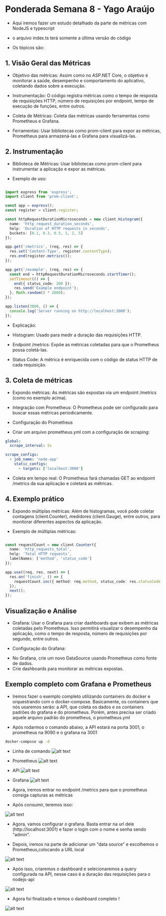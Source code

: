 # Ponderada Semana 8 - Yago Araújo

* Aqui iremos fazer um estudo detalhado da parte de métricas com NodeJS e typescript

* o arquivo index.ts terá somente a última versão do código 

* Os tópicos são:

## 1. Visão Geral das Métricas

* Objetivo das métricas: Assim como no ASP.NET Core, o objetivo é monitorar a saúde, desempenho e comportamento do aplicativo, coletando dados sobre a execução.

* Instrumentação: O código registra métricas como o tempo de resposta de requisições HTTP, número de requisições por endpoint, tempo de execução de funções, entre outros.

* Coleta de Métricas: Coleta das métricas usando ferramentas como Prometheus e Grafana.

* Ferramentas: Usar bibliotecas como prom-client para expor as métricas, Prometheus para armazená-las e Grafana para visualizá-las.

## 2. Instrumentação

* Biblioteca de Métricas: Usar bibliotecas como prom-client para instrumentar a aplicação e expor as métricas.

* Exemplo de uso:

```typescript

import express from 'express';
import client from 'prom-client';

const app = express();
const register = client.register;

const httpRequestDurationMicroseconds = new client.Histogram({
  name: 'http_request_duration_seconds',
  help: 'Duration of HTTP requests in seconds',
  buckets: [0.1, 0.3, 0.5, 1, 2, 5]
});

app.get('/metrics', (req, res) => {
  res.set('Content-Type', register.contentType);
  res.end(register.metrics());
});

app.get('/example', (req, res) => {
  const end = httpRequestDurationMicroseconds.startTimer();
  setTimeout(() => {
    end({ status_code: 200 });
    res.send('Example endpoint');
  }, Math.random() * 2000);
});

app.listen(3000, () => {
  console.log('Server running on http://localhost:3000');
});

```
* Explicação: 

- Histogram: Usado para medir a duração das requisições HTTP.

- Endpoint /metrics: Expõe as métricas coletadas para que o Prometheus possa coletá-las.

- Status Code: A métrica é enriquecida com o código de status HTTP de cada requisição.

## 3. Coleta de métricas

* Expondo métricas: As métricas são expostas via um endpoint /metrics (como no exemplo acima).

* Integração com Prometheus: O Prometheus pode ser configurado para buscar essas métricas periodicamente.

* Configuração do Prometheus

- Criar um arquivo prometheus.yml com a configuração de scraping:

```yaml
global:
  scrape_interval: 5s

scrape_configs:
  - job_name: 'node-app'
    static_configs:
      - targets: ['localhost:3000']

```

* Coleta em tempo real: O Prometheus fará chamadas GET ao endpoint /metrics da sua aplicação e coletará as métricas.

## 4. Exemplo prático 

* Expondo múltiplas métricas: Além de histogramas, você pode coletar contagens (client.Counter), medidores (client.Gauge), entre outros, para monitorar diferentes aspectos da aplicação.

* Exemplo de múltiplas métricas:

```typescript

const requestCount = new client.Counter({
  name: 'http_requests_total',
  help: 'Total HTTP requests',
  labelNames: ['method', 'status_code']
});

app.use((req, res, next) => {
  res.on('finish', () => {
    requestCount.inc({ method: req.method, status_code: res.statusCode });
  });
  next();
});

```

## Visualização e Análise

* Grafana: Usar o Grafana para criar dashboards que exibem as métricas coletadas pelo Prometheus. Isso permitirá visualizar o desempenho da aplicação, como o tempo de resposta, número de requisições por segundo, entre outros.

* Configuração do Grafana:

- No Grafana, crie um novo DataSource usando Prometheus como fonte de dados.
- Crie dashboards para monitorar as métricas expostas.

## Exemplo completo com Grafana e Prometheus

* Iremos fazer o exemplo completo utilizando containers do docker e orquestrando com o docker-compose. Basicamente, os containers que nós usaremos serão: a API, que coleta os dados e os containers padrões do grafana e do prometheus. Porém, antes precisa ser criado aquele arquivo padrão do prometheus, o prometheus.yml

* Após rodarmos o comando abaixo, a API estará na porta 3001, o prometheus na 9090 e o grafana na 3001

```bash
docker-compose up -d
```

* Linha de comando
![alt text](image.png)

* Prometheus 
![alt text](image-1.png)

* API 
![alt text](image-2.png)

* Grafana
![alt text](image-3.png)

- Agora, iremos entrar no endpoint /metrics para que o prometheus consiga capturas as métricas 

- Após consumir, teremos isso:

![alt text](image-4.png)

- Agora, vamos configurar o grafana. Basta entrar na url dele (http://localhost:3001) e fazer o login com o nome e senha sendo "admin".

- Depois, iremos na parte de adicionar um "data source" e escolhemos o Prometheus,colocando a URL local

![alt text](image-5.png)

- Após isso, criaremos o dashboard e selecionaremos a query configurada na API, nesse caso é a duração das requisições para o nodejs-api

![alt text](image-6.png)

- Agora foi finalizado e temos o dashboard completo !

![alt text](image-7.png)